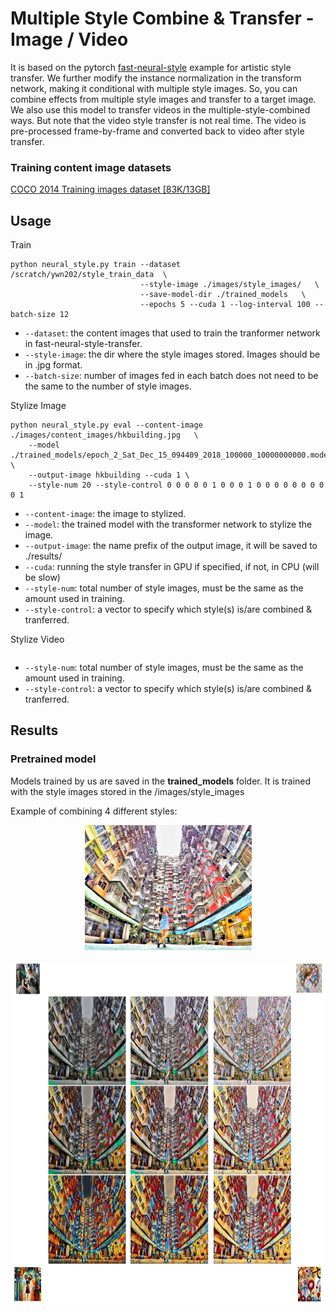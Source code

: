 # Multiple Style Combine & Transfer - Image / Video
It is based on the pytorch [fast-neural-style](https://github.com/pytorch/examples/tree/master/fast_neural_style) example for artistic style transfer. We further modify the instance normalization in the transform network, making it conditional with multiple style images. So, you can combine effects from multiple style images and transfer to a target image. We also use this model to transfer videos in the multiple-style-combined ways. But note that the video style transfer is not real time. The video is pre-processed frame-by-frame and converted back to video after style transfer.

### Training content image datasets
[COCO 2014 Training images dataset [83K/13GB]](http://images.cocodataset.org/zips/train2014.zip)


## Usage

Train
```
python neural_style.py train --dataset /scratch/ywn202/style_train_data  \
                             --style-image ./images/style_images/   \
                             --save-model-dir ./trained_models   \
                             --epochs 5 --cuda 1 --log-interval 100 --batch-size 12
```
* `--dataset`: the content images that used to train the tranformer network in fast-neural-style-transfer.
* `--style-image`: the dir where the style images stored. Images should be in .jpg format.
* `--batch-size`: number of images fed in each batch does not need to be the same to the number of style images.

Stylize Image
```
python neural_style.py eval --content-image ./images/content_images/hkbuilding.jpg   \
	--model ./trained_models/epoch_2_Sat_Dec_15_094409_2018_100000_10000000000.model   \
	--output-image hkbuilding --cuda 1 \
	--style-num 20 --style-control 0 0 0 0 0 1 0 0 0 1 0 0 0 0 0 0 0 0 0 1
```
* `--content-image`: the image to stylized.
* `--model`: the trained model with the transformer network to stylize the image.
* `--output-image`: the name prefix of the output image, it will be saved to ./results/
* `--cuda`: running the style transfer in GPU if specified, if not, in CPU (will be slow)
* `--style-num`: total number of style images, must be the same as the amount used in training.
* `--style-control`: a vector to specify which style(s) is/are combined & tranferred. 

Stylize Video
```

```
* `--style-num`: total number of style images, must be the same as the amount used in training.
* `--style-control`: a vector to specify which style(s) is/are combined & tranferred. 

## Results

### Pretrained model
Models trained by us are saved in the **trained_models** folder. It is trained with the style images stored in the /images/style_images

Example of combining 4 different styles:
<div align='center'>
  <img src='images/content_images/hkbuilding.jpg' height="200px">		
</div>

<p>
<img src="images/output_images/hkbuilding_styles_combined.jpg" width="1000" height="550" />
</p>

